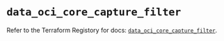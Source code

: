 # `data_oci_core_capture_filter`

Refer to the Terraform Registory for docs: [`data_oci_core_capture_filter`](https://registry.terraform.io/providers/oracle/oci/6.18.0/docs/data-sources/core_capture_filter).
